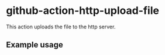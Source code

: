 # github-action-http-upload-file

This action uploads the file to the http server.

## Example usage

